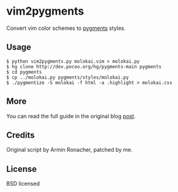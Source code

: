 vim2pygments
============

Convert vim color schemes to [pygments][pygments] styles.

Usage
-----

    $ python vim2pygments.py molokai.vim > molokai.py
    $ hg clone http://dev.pocoo.org/hg/pygments-main pygments
    $ cd pygments
    $ cp ../molokai.py pygments/styles/molokai.py
    $ ./pygmentize -S molokai -f html -a .highlight > molokai.css

More
----

You can read the full guide in the original blog [post][post].

Credits
-------

Original script by Armin Ronacher, patched by me.

License
-------

BSD licensed

[pygments]: http://pygments.org/
[post]: http://honza.ca/2011/02/how-to-convert-vim-colorschemes-to-pygments-themes/

